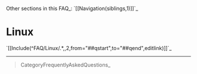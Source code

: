 Other sections in this FAQ\_: \`[[Navigation(siblings,1)]]\`\_

Linux
=====

\`[[Include(\^FAQ/Linux/.\*,,2,from="\#\#qstart",to="\#\#qend",editlink)]]\`\_

* * * * *

> CategoryFrequentlyAskedQuestions\_
